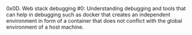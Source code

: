 0x0D. Web stack debugging #0:
Understanding debugging and tools that can help in debugging such as docker
that creates an independent environment in form of a container that does not 
conflict with the global environment of a host machine.
